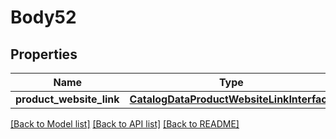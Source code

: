 # Body52

## Properties
Name | Type | Description | Notes
------------ | ------------- | ------------- | -------------
**product_website_link** | [**CatalogDataProductWebsiteLinkInterface**](CatalogDataProductWebsiteLinkInterface.md) |  | 

[[Back to Model list]](../README.md#documentation-for-models) [[Back to API list]](../README.md#documentation-for-api-endpoints) [[Back to README]](../README.md)


